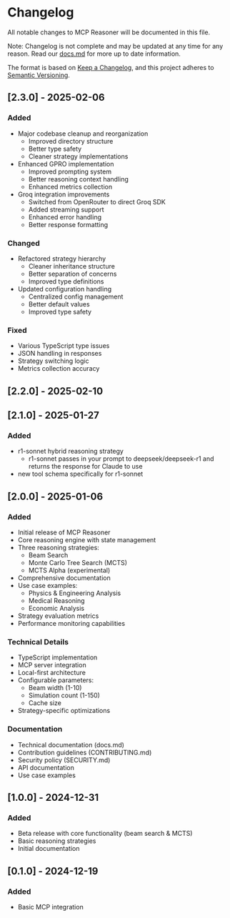 # Changelog

All notable changes to MCP Reasoner will be documented in this file.

Note: Changelog is not complete and may be updated at any time for any reason. Read our [docs.md](docs.md) for more up to date information.

The format is based on [Keep a Changelog](https://keepachangelog.com/en/1.0.0/),
and this project adheres to [Semantic Versioning](https://semver.org/spec/v2.0.0.html).

## [2.3.0] - 2025-02-06

### Added
- Major codebase cleanup and reorganization
  - Improved directory structure
  - Better type safety
  - Cleaner strategy implementations
- Enhanced GPRO implementation
  - Improved prompting system
  - Better reasoning context handling
  - Enhanced metrics collection
- Groq integration improvements
  - Switched from OpenRouter to direct Groq SDK
  - Added streaming support
  - Enhanced error handling
  - Better response formatting

### Changed
- Refactored strategy hierarchy
  - Cleaner inheritance structure
  - Better separation of concerns
  - Improved type definitions
- Updated configuration handling
  - Centralized config management
  - Better default values
  - Improved type safety

### Fixed
- Various TypeScript type issues
- JSON handling in responses
- Strategy switching logic
- Metrics collection accuracy

## [2.2.0] - 2025-02-10

## [2.1.0] - 2025-01-27

### Added
- r1-sonnet hybrid reasoning strategy
  - r1-sonnet passes in your prompt to deepseek/deepseek-r1 and returns the response for Claude to use
- new tool schema specifically for r1-sonnet

## [2.0.0] - 2025-01-06

### Added
- Initial release of MCP Reasoner
- Core reasoning engine with state management
- Three reasoning strategies:
  - Beam Search
  - Monte Carlo Tree Search (MCTS)
  - MCTS Alpha (experimental)
- Comprehensive documentation
- Use case examples:
  - Physics & Engineering Analysis
  - Medical Reasoning
  - Economic Analysis
- Strategy evaluation metrics
- Performance monitoring capabilities

### Technical Details
- TypeScript implementation
- MCP server integration
- Local-first architecture
- Configurable parameters:
  - Beam width (1-10)
  - Simulation count (1-150)
  - Cache size
- Strategy-specific optimizations

### Documentation
- Technical documentation (docs.md)
- Contribution guidelines (CONTRIBUTING.md)
- Security policy (SECURITY.md)
- API documentation
- Use case examples

## [1.0.0] - 2024-12-31

### Added
- Beta release with core functionality (beam search & MCTS)
- Basic reasoning strategies
- Initial documentation

## [0.1.0] - 2024-12-19

### Added
- Basic MCP integration

